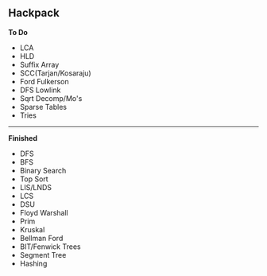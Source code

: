 ## Hackpack

**To Do**
- LCA
- HLD
- Suffix Array
- SCC(Tarjan/Kosaraju)
- Ford Fulkerson
- DFS Lowlink
- Sqrt Decomp/Mo's
- Sparse Tables
- Tries

---

**Finished**
- DFS
- BFS
- Binary Search
- Top Sort
- LIS/LNDS
- LCS
- DSU
- Floyd Warshall
- Prim
- Kruskal
- Bellman Ford
- BIT/Fenwick Trees
- Segment Tree
- Hashing
